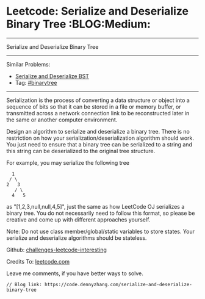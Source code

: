 # Leetcode: Serialize and Deserialize Binary Tree     :BLOG:Medium:


---

Serialize and Deserialize Binary Tree  

---

Similar Problems:  
-   [Serialize and Deserialize BST](https://code.dennyzhang.com/serialize-and-deserialize-bst)
-   Tag: [#binarytree](https://code.dennyzhang.com/tag/binarytree)

---

Serialization is the process of converting a data structure or object into a sequence of bits so that it can be stored in a file or memory buffer, or transmitted across a network connection link to be reconstructed later in the same or another computer environment.  

Design an algorithm to serialize and deserialize a binary tree. There is no restriction on how your serialization/deserialization algorithm should work. You just need to ensure that a binary tree can be serialized to a string and this string can be deserialized to the original tree structure.  

For example, you may serialize the following tree  

      1
     / \
    2   3
       / \
      4   5

as "[1,2,3,null,null,4,5]", just the same as how LeetCode OJ serializes a binary tree. You do not necessarily need to follow this format, so please be creative and come up with different approaches yourself.  

Note: Do not use class member/global/static variables to store states. Your serialize and deserialize algorithms should be stateless.  

Github: [challenges-leetcode-interesting](https://github.com/DennyZhang/challenges-leetcode-interesting/tree/master/serialize-and-deserialize-binary-tree)  

Credits To: [leetcode.com](https://leetcode.com/problems/serialize-and-deserialize-binary-tree/description/)  

Leave me comments, if you have better ways to solve.  

    // Blog link: https://code.dennyzhang.com/serialize-and-deserialize-binary-tree